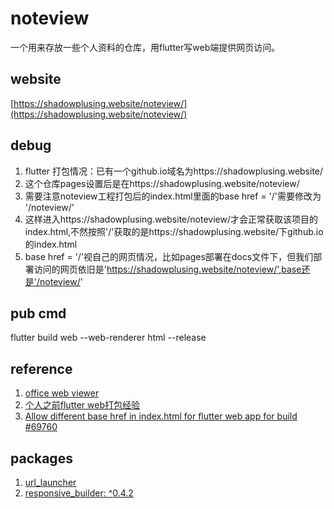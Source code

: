 # noteview
一个用来存放一些个人资料的仓库，用flutter写web端提供网页访问。

## website
[https://shadowplusing.website/noteview/](https://shadowplusing.website/noteview/)

## debug
1. flutter 打包情况：已有一个github.io域名为https://shadowplusing.website/
2. 这个仓库pages设置后是在https://shadowplusing.website/noteview/
3. 需要注意noteview工程打包后的index.html里面的base href = '/'需要修改为 '/noteview/'
4. 这样进入https://shadowplusing.website/noteview/才会正常获取该项目的index.html,不然按照'/'获取的是https://shadowplusing.website/下github.io的index.html
5. base href = '/'视自己的网页情况，比如pages部署在docs文件下，但我们部署访问的网页依旧是'https://shadowplusing.website/noteview/',base还是'/noteview/'

## pub cmd
flutter build web --web-renderer html --release

## reference
1. [office web viewer](https://juejin.cn/post/7025400224721928223#comment)
2. [个人之前flutter web打包经验](https://github.com/shAdow-XJY/github_blog/blob/master/WriteDown.md)
3. [Allow different base href in index.html for flutter web app for build #69760](https://github.com/flutter/flutter/issues/69760)

## packages
1. [url_launcher](https://pub.dev/packages/url_launcher)
2. [responsive_builder: ^0.4.2](https://pub.dev/packages/responsive_builder)
